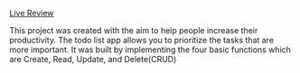 
[Live Review](tasklistghis.netlify.app)

This project was created with the aim to help people increase their productivity. The todo list app allows you to prioritize the tasks that are more important. It was built by implementing the four basic functions which are Create, Read, Update, and Delete(CRUD)
